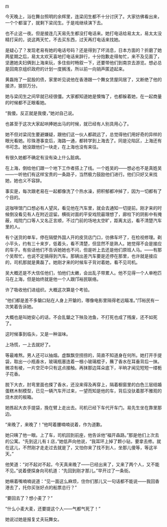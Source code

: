     四 

   今天晚上，浴在舞台照明的余辉里，连梁闰生都不十分讨厌了。大家彷佛看出来，一个个都溜了，就剩下梁闰生。于是戏继续演下去。

   也不止这一夜。但是接连几天易先生都没打电话来。她打电话给易太太，易太太没精打采的，说这两天忙，不去买东西，过天再打电话来找她。

   是疑心了？发现老易有她的电话号码？还是得到了坏消息，日本方面的？折磨了她两星期之后，易太太欢天喜地打电话来辞行，十分抱歉走得匆忙，来不及见面了，坚邀她夫妇俩到上海来玩，多住些时畅叙一下，还要带他们到南京去游览。想必总是回南京组织政府的计划一度搁浅，所以前一向销声匿迹起来。

   黄磊拖了一屁股的债，家里听见说他在香港跟一个舞女赁屋同居了，又断绝了他的接济，狼狈万分。

   她与梁闰生之间早就已经很僵。大家都知道她是懊悔了，也都躲着她，在一起商量的时候都不正眼看她。

   “我傻。反正就是我傻，”她对自己说。

   也甚至于这次大家起哄捧她出马的时候，就已经有人别具用心了。

   她不但对梁闰生要避嫌疑，跟他们这一伙人都疏远了，总觉得他们用好奇的异样的眼光看她。珍珠港事变后，海路一通，都转学到上海去了。同是沦陷区，上海还有书可念。她没跟他们一块走，在上海也没有来往。

   有很久她都不确定有没有染上什么脏病。

   在上海，倒给他们跟一个地下工作者搭上了线。一个姓吴的——想必也不是真姓吴——一听他们有这样宝贵的一条路子，当然极力鼓励他们进行。他们只好又来找她，她也义不容辞。

   事实是，每次跟老易在一起都像洗了个热水澡，把积郁都冲掉了，因为一切都有了个目的。

   这咖啡馆门口想必有人望风，看见他在汽车里，就会去通知一切提前。刚才来的时候倒没看见有人在附近逗留。横街对面的平安戏院最理想了，廊柱下的阴影中有掩蔽，戏院门口等人又名正言顺，不过门前的场地太空旷，距离太远，看不清楚汽车里的人。

   有个送货的单车，停在隔壁外国人开的皮货店门口，彷佛车坏了，在检视修理。剃小平头，约有三十来岁，低着头，看不清楚，但显然不是熟人。她觉得不会是接应的车子。有些话他们不告诉她她也不问，但是听上去还是他们原班人马。——有那个吴帮忙，也说不定搞得到汽车。那辆出差汽车要是还停在那里，也许就是接应的，司机那就是黄磊了。她刚才来的时候车子背对着她，看不见司机。

   吴大概还是不大信任他们，怕他们太嫩，会出乱子带累人。他不见得一个人单枪匹马在上海，但是始终就是他一个人跟邝裕民联络。

   许了吸收他们进组织。大概这次算是个考验。

   “他们都是差不多鎗口贴在人身上开鎗的，哪像电影里隔得老远瞄准。”邝裕民有一次笑着告诉她。

   大概也是叫她安心的话，不会乱鎗之下殃及池鱼，不打死也成了残废，还不如死了。

   这时候事到临头，又是一种滋味。

   上场慌，一上去就好了。

   等最难熬。男人还可以抽烟。虚飘飘空捞捞的，简直不知道身在何所。她打开手提袋，取出一小瓶香水，玻璃瓶塞连着一根小玻璃棍子，蘸了香水在耳垂背后一抹。微凉有棱，一片空茫中只有这点接触。再抹那边耳朵底下，半晌才闻见短短一缕栀子花香。

   脱下大衣，肘弯里面也搽了香水，还没来得及再穿上，隔着橱窗里的白色三层结婚蛋糕木制模型，已见一辆汽车开过来，一望而知是他的车，背后没驮着那不雅观的烧木炭的板箱。

   她拣起大衣手提袋，挽在臂上走出去。司机已经下车代开车门。易先生坐在靠里那边。

   “来晚了，来晚了！”他呵着腰喃喃说着，作为道歉。

   她只眱了他一眼。上了车，司机回到前座，他告诉他“福开森路。”那是他们上次去的公寓。“先到这儿有丬店，”她低声向他说，“我耳环上掉了颗小钻，要拿去修。就在这儿，不然刚才走走过去就是了，又怕你来了找不到人，坐那儿傻等，等这半天。”

   他笑道：“对不起对不起，今天真来晚了——已经出来了，又来了两个人，又不能不见。”说着便探身向司机道：“先回到刚才那儿。”早开过了一条街。

   她噘着嘴喃喃说道：“见一面这么麻烦，住你们那儿又一句话都不能说——我回香港去了，托你买张好点的船票总行？”

   “要回去了？想小麦了？”

   “什么小麦大麦，还要提这个人——气都气死了！”

   她说过她是报复丈夫玩舞女。

